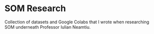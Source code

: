 # SOM Research
Collection of datasets and Google Colabs that I wrote when researching SOM underneath Professor Iulian Neamtiu.
